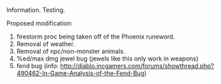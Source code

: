 Information. Testing.

Proposed modification:

1. firestorm proc being taken off of the Phoenix runeword.
2. Removal of weather.
3. Removal of npc/non-monster animals.
4. %ed/max dmg jewel bug (jewels like this only work in weapons)
5. fend bug (info: http://diablo.incgamers.com/forums/showthread.php?490462-In-Game-Analysis-of-the-Fend-Bug)
